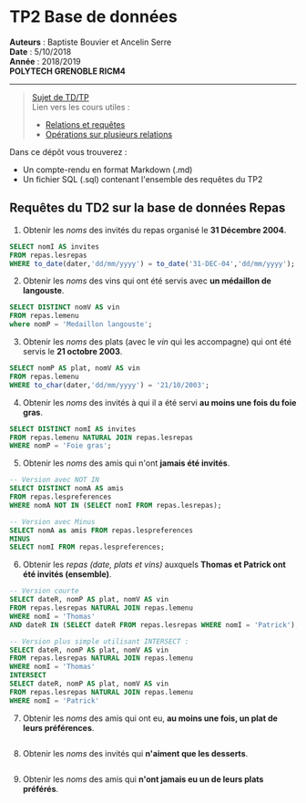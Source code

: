 # TP2 Base de données
**Auteurs** : Baptiste Bouvier et Ancelin Serre\
**Date** : 5/10/2018\
**Année** : 2018/2019\
**POLYTECH GRENOBLE RICM4**

--------------------------
> [Sujet de TD/TP](http://www-verimag.imag.fr/~devismes/BD/sujets_eleve.pdf)\
> Lien vers les cours utiles :
> - [Relations et requêtes](http://www-verimag.imag.fr/~devismes/BD/cours2.pdf)
> - [Opérations sur plusieurs relations](http://www-verimag.imag.fr/~devismes/BD/cours3.pdf)

Dans ce dépôt vous trouverez :
- Un compte-rendu en format Markdown (.md)
- Un fichier SQL (.sql) contenant l'ensemble des requêtes du TP2

## Requêtes du TD2 sur la base de données Repas

1) Obtenir les *noms* des invités du repas organisé le **31 Décembre 2004**.
```sql
SELECT nomI AS invites
FROM repas.lesrepas 
WHERE to_date(dater,'dd/mm/yyyy') = to_date('31-DEC-04','dd/mm/yyyy');
```

2) Obtenir les *noms* des vins qui ont été servis avec **un médaillon de langouste**.
```sql
SELECT DISTINCT nomV AS vin
FROM repas.lemenu 
where nomP = 'Medaillon langouste';
```

3) Obtenir les *noms* des plats (avec le *vin* qui les accompagne) qui ont été servis le **21 octobre 2003**.
```sql
SELECT nomP AS plat, nomV AS vin
FROM repas.lemenu
WHERE to_char(dater,'dd/mm/yyyy') = '21/10/2003';
```

4) Obtenir les *noms* des invités à qui il a été servi **au moins une fois du foie gras**.
```sql
SELECT DISTINCT nomI AS invites
FROM repas.lemenu NATURAL JOIN repas.lesrepas
WHERE nomP = 'Foie gras';
```

5) Obtenir les *noms* des amis qui n'ont **jamais été invités**.
```sql
-- Version avec NOT IN
SELECT DISTINCT nomA AS amis
FROM repas.lespreferences
WHERE nomA NOT IN (SELECT nomI FROM repas.lesrepas);

-- Version avec Minus
SELECT nomA as amis FROM repas.lespreferences
MINUS
SELECT nomI FROM repas.lespreferences;
```

6) Obtenir les *repas (date, plats et vins)* auxquels **Thomas et Patrick ont été invités (ensemble)**.
```sql
-- Version courte
SELECT dateR, nomP AS plat, nomV AS vin 
FROM repas.lesrepas NATURAL JOIN repas.lemenu
WHERE nomI = 'Thomas'
AND dateR IN (SELECT dateR FROM repas.lesrepas WHERE nomI = 'Patrick');

-- Version plus simple utilisant INTERSECT :
SELECT dateR, nomP AS plat, nomV AS vin 
FROM repas.lesrepas NATURAL JOIN repas.lemenu
WHERE nomI = 'Thomas'
INTERSECT
SELECT dateR, nomP AS plat, nomV AS vin 
FROM repas.lesrepas NATURAL JOIN repas.lemenu
WHERE nomI = 'Patrick'
```

7) Obtenir les *noms* des amis qui ont eu, **au moins une fois, un plat de leurs préférences**.
```sql

```

8) Obtenir les *noms* des invités qui **n'aiment que les desserts**.
```sql

```

9) Obtenir les *noms* des amis qui **n'ont jamais eu un de leurs plats préférés**.
```sql

```